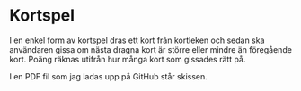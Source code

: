 # Kortspel

I en enkel form av kortspel dras ett kort från kortleken och sedan ska användaren gissa om nästa dragna kort är större eller mindre än föregående kort. Poäng räknas utifrån hur många kort som gissades rätt på. 


I en PDF fil som jag ladas upp på GitHub står skissen.


